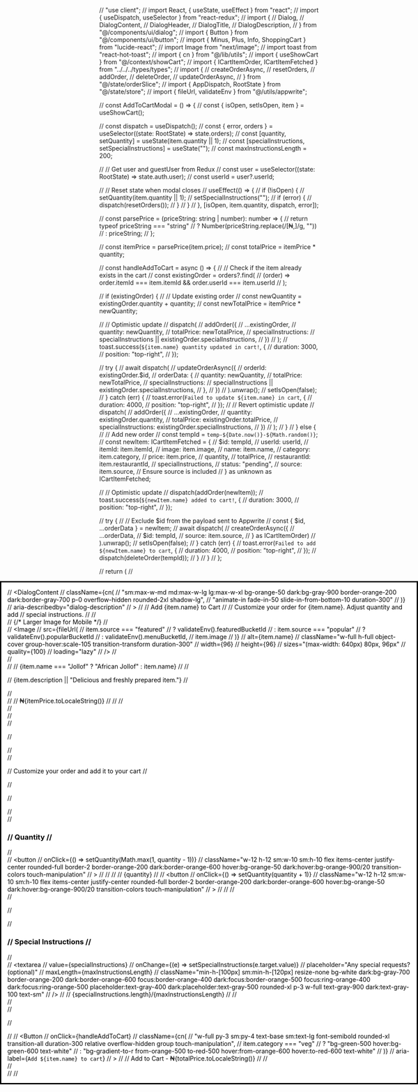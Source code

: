 // "use client";
// import React, { useState, useEffect } from "react";
// import { useDispatch, useSelector } from "react-redux";
// import {
//   Dialog,
//   DialogContent,
//   DialogHeader,
//   DialogTitle,
//   DialogDescription,
// } from "@/components/ui/dialog";
// import { Button } from "@/components/ui/button";
// import { Minus, Plus, Info, ShoppingCart } from "lucide-react";
// import Image from "next/image";
// import toast from "react-hot-toast";
// import { cn } from "@/lib/utils";
// import { useShowCart } from "@/context/showCart";
// import { ICartItemOrder, ICartItemFetched } from "../../../types/types";
// import {
//   createOrderAsync,
//   resetOrders,
//   addOrder,
//   deleteOrder,
//   updateOrderAsync,
// } from "@/state/orderSlice";
// import { AppDispatch, RootState } from "@/state/store";
// import { fileUrl, validateEnv } from "@/utils/appwrite";

// const AddToCartModal = () => {
//   const { isOpen, setIsOpen, item } = useShowCart();

//   const dispatch = useDispatch<AppDispatch>();
//   const { error, orders } = useSelector((state: RootState) => state.orders);
//   const [quantity, setQuantity] = useState(item.quantity || 1);
//   const [specialInstructions, setSpecialInstructions] = useState("");
//   const maxInstructionsLength = 200;

//   // Get user and guestUser from Redux
//   const user = useSelector((state: RootState) => state.auth.user);
//   const userId = user?.userId;

//   // Reset state when modal closes
//   useEffect(() => {
//     if (!isOpen) {
//       setQuantity(item.quantity || 1);
//       setSpecialInstructions("");
//       if (error) {
//         dispatch(resetOrders());
//       }
//     }
//   }, [isOpen, item.quantity, dispatch, error]);

//   const parsePrice = (priceString: string | number): number => {
//     return typeof priceString === "string"
//       ? Number(priceString.replace(/[₦,]/g, ""))
//       : priceString;
//   };

//   const itemPrice = parsePrice(item.price);
//   const totalPrice = itemPrice * quantity;

//   const handleAddToCart = async () => {
//     // Check if the item already exists in the cart
//     const existingOrder = orders?.find(
//       (order) => order.itemId === item.itemId && order.userId === item.userId
//     );

//     if (existingOrder) {
//       // Update existing order
//       const newQuantity = existingOrder.quantity + quantity;
//       const newTotalPrice = itemPrice * newQuantity;

//       // Optimistic update
//       dispatch(
//         addOrder({
//           ...existingOrder,
//           quantity: newQuantity,
//           totalPrice: newTotalPrice,
//           specialInstructions:
//             specialInstructions || existingOrder.specialInstructions,
//         })
//       );
//       toast.success(`${item.name} quantity updated in cart!`, {
//         duration: 3000,
//         position: "top-right",
//       });

//       try {
//         await dispatch(
//           updateOrderAsync({
//             orderId: existingOrder.$id,
//             orderData: {
//               quantity: newQuantity,
//               totalPrice: newTotalPrice,
//               specialInstructions:
//                 specialInstructions || existingOrder.specialInstructions,
//             },
//           })
//         ).unwrap();
//         setIsOpen(false);
//       } catch (err) {
//         toast.error(`Failed to update ${item.name} in cart`, {
//           duration: 4000,
//           position: "top-right",
//         });
//         // Revert optimistic update
//         dispatch(
//           addOrder({
//             ...existingOrder,
//             quantity: existingOrder.quantity,
//             totalPrice: existingOrder.totalPrice,
//             specialInstructions: existingOrder.specialInstructions,
//           })
//         );
//       }
//     } else {
//       // Add new order
//       const tempId = `temp-${Date.now()}-${Math.random()}`;
//       const newItem: ICartItemFetched = {
//         $id: tempId,
//         userId: userId,
//         itemId: item.itemId,
//         image: item.image,
//         name: item.name,
//         category: item.category,
//         price: item.price,
//         quantity,
//         totalPrice,
//         restaurantId: item.restaurantId,
//         specialInstructions,
//         status: "pending",
//         source: item.source, // Ensure source is included
//       } as unknown as ICartItemFetched;

//       // Optimistic update
//       dispatch(addOrder(newItem));
//       toast.success(`${newItem.name} added to cart!`, {
//         duration: 3000,
//         position: "top-right",
//       });

//       try {
//         // Exclude $id from the payload sent to Appwrite
//         const { $id, ...orderData } = newItem;
//         await dispatch(
//           createOrderAsync({
//             ...orderData,
//             $id: tempId,
//             source: item.source,
//           } as ICartItemOrder)
//         ).unwrap();
//         setIsOpen(false);
//       } catch (err) {
//         toast.error(`Failed to add ${newItem.name} to cart`, {
//           duration: 4000,
//           position: "top-right",
//         });
//         dispatch(deleteOrder(tempId));
//       }
//     }
//   };

//   return (
//     <Dialog open={isOpen} onOpenChange={setIsOpen}>
//       <DialogContent
//         className={cn(
//           "sm:max-w-md md:max-w-lg lg:max-w-xl bg-orange-50 dark:bg-gray-900 border-orange-200 dark:border-gray-700 p-0 overflow-hidden rounded-2xl shadow-lg",
//           "animate-in fade-in-50 slide-in-from-bottom-10 duration-300"
//         )}
//         aria-describedby="dialog-description"
//       >
//         <DialogHeader className="relative bg-gradient-to-r from-orange-500 to-red-500 p-4 sm:p-6 pb-4">
//           <DialogTitle className="sr-only">Add {item.name} to Cart</DialogTitle>
//           <DialogDescription id="dialog-description" className="sr-only">
//             Customize your order for {item.name}. Adjust quantity and add
//             special instructions.
//           </DialogDescription>
//           <div className="flex items-start space-x-3 sm:space-x-4">
//             {/* Larger Image for Mobile */}
//             <div className="relative w-20 h-20 sm:w-24 sm:h-24 bg-orange-200 dark:bg-orange-800 rounded-xl overflow-hidden flex-shrink-0 group">
//               <Image
//                 src={fileUrl(
//                   item.source === "featured"
//                     ? validateEnv().featuredBucketId
//                     : item.source === "popular"
//                     ? validateEnv().popularBucketId
//                     : validateEnv().menuBucketId,
//                   item.image
//                 )}
//                 alt={item.name}
//                 className="w-full h-full object-cover group-hover:scale-105 transition-transform duration-300"
//                 width={96}
//                 height={96}
//                 sizes="(max-width: 640px) 80px, 96px"
//                 quality={100}
//                 loading="lazy"
//               />
//             </div>
//             <div className="flex-1 min-w-0">
//               <DialogTitle className="text-lg sm:text-2xl font-bold text-white mb-2 tracking-tight line-clamp-2">
//                 {item.name === "Jollof" ? "African Jollof" : item.name}
//               </DialogTitle>
//               <p className="text-orange-100 text-sm leading-relaxed line-clamp-2 mb-3">
//                 {item.description || "Delicious and freshly prepared item."}
//               </p>
//               <div className="flex items-center space-x-2">
//                 <span className="text-lg sm:text-2xl font-semibold text-white">
//                   ₦{itemPrice.toLocaleString()}
//                 </span>
//                 <Info className="w-4 h-4 text-orange-200" aria-hidden="true" />
//               </div>
//             </div>
//           </div>
//         </DialogHeader>

//         <div className="px-4 sm:px-6 py-4 sm:py-6 space-y-4 sm:space-y-6 bg-white/90 dark:bg-gray-800/90 backdrop-blur-sm">
//           <div className="text-center">
//             <p className="text-sm text-gray-600 dark:text-gray-400 leading-relaxed">
//               Customize your order and add it to your cart
//             </p>
//           </div>

//           <div className="space-y-4 sm:space-y-6">
//             <div>
//               <h3 className="text-base sm:text-lg font-semibold text-gray-900 dark:text-gray-100 mb-3">
//                 Quantity
//               </h3>
//               <div className="flex items-center justify-center gap-3 sm:gap-4">
//                 <button
//                   onClick={() => setQuantity(Math.max(1, quantity - 1))}
//                   className="w-12 h-12 sm:w-10 sm:h-10 flex items-center justify-center rounded-full border-2 border-orange-200 dark:border-orange-600 hover:bg-orange-50 dark:hover:bg-orange-900/20 transition-colors touch-manipulation"
//                 >
//                   <Minus className="w-5 h-5 sm:w-4 sm:h-4 text-orange-600 dark:text-orange-400" />
//                 </button>
//                 <span className="text-xl sm:text-2xl font-semibold text-gray-900 dark:text-gray-100 min-w-[3rem] sm:min-w-[2.5rem] text-center">
//                   {quantity}
//                 </span>
//                 <button
//                   onClick={() => setQuantity(quantity + 1)}
//                   className="w-12 h-12 sm:w-10 sm:h-10 flex items-center justify-center rounded-full border-2 border-orange-200 dark:border-orange-600 hover:bg-orange-50 dark:hover:bg-orange-900/20 transition-colors touch-manipulation"
//                 >
//                   <Plus className="w-5 h-5 sm:w-4 sm:h-4 text-orange-600 dark:text-orange-400" />
//                 </button>
//               </div>
//             </div>

//             <div>
//               <h3 className="text-base sm:text-lg font-semibold text-gray-900 dark:text-gray-100 mb-3">
//                 Special Instructions
//               </h3>
//               <div className="relative">
//                 <textarea
//                   value={specialInstructions}
//                   onChange={(e) => setSpecialInstructions(e.target.value)}
//                   placeholder="Any special requests? (optional)"
//                   maxLength={maxInstructionsLength}
//                   className="min-h-[100px] sm:min-h-[120px] resize-none bg-white dark:bg-gray-700 border-orange-200 dark:border-orange-600 focus:border-orange-400 dark:focus:border-orange-500 focus:ring-orange-400 dark:focus:ring-orange-500 placeholder:text-gray-400 dark:placeholder:text-gray-500 rounded-xl p-3 w-full text-gray-900 dark:text-gray-100 text-sm"
//                 />
//                 <span className="absolute bottom-2 right-2 text-xs text-gray-400 dark:text-gray-500">
//                   {specialInstructions.length}/{maxInstructionsLength}
//                 </span>
//               </div>
//             </div>
//           </div>

//           <div className="relative">
//             <span className="absolute inset-0 bg-white/20 dark:bg-gray-800/20 opacity-0 group-hover:opacity-100 transition-opacity duration-300"></span>
//             <Button
//               onClick={handleAddToCart}
//               className={cn(
//                 "w-full py-3 sm:py-4 text-base sm:text-lg font-semibold rounded-xl transition-all duration-300 relative overflow-hidden group touch-manipulation",
//                 item.category === "veg"
//                   ? "bg-green-500 hover:bg-green-600 text-white"
//                   : "bg-gradient-to-r from-orange-500 to-red-500 hover:from-orange-600 hover:to-red-600 text-white"
//               )}
//               aria-label={`Add ${item.name} to cart`}
//             >
//               <ShoppingCart className="w-4 h-4 sm:w-5 sm:h-5 mr-2" />
//               Add to Cart - ₦{totalPrice.toLocaleString()}
//             </Button>
//           </div>
//         </div>
//       </DialogContent>
//     </Dialog>
//   );
// };

// export default AddToCartModal;
